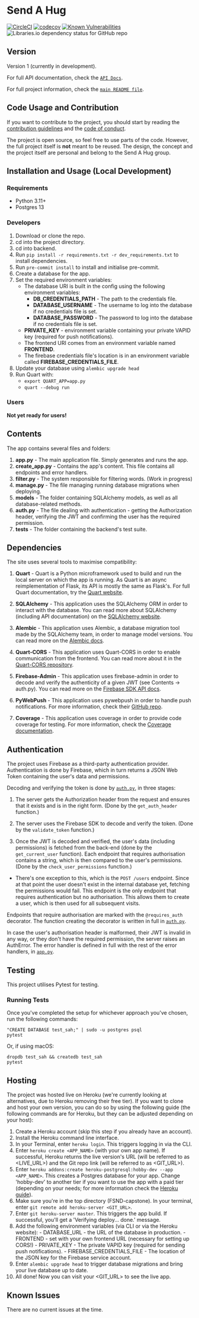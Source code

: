 # Send A Hug

[![CircleCI](https://circleci.com/gh/sendahug/send-hug-backend.svg?style=shield)](https://circleci.com/gh/sendahug/send-hug-backend)
[![codecov](https://codecov.io/gh/sendahug/send-hug-backend/graph/badge.svg)](https://codecov.io/gh/sendahug/send-hug-backend)
[![Known Vulnerabilities](https://snyk.io/test/github/sendahug/send-hug-backend/badge.svg)](https://snyk.io/test/github/sendahug/send-hug-backend)
![Libraries.io dependency status for GitHub repo](https://img.shields.io/librariesio/github/sendahug/send-hug-backend)

## Version

Version 1 (currently in development).

For full API documentation, check the [`API Docs`](./api_docs.md).

For full project information, check the [`main README file`](https://github.com/sendahug/sendahug/blob/master/README.md).

## Code Usage and Contribution

If you want to contribute to the project, you should start by reading the [contribution guidelines](https://github.com/sendahug/send-hug-backend/blob/dev/CONTRIBUTING.md) and the [code of conduct](https://github.com/sendahug/send-hug-backend/blob/dev/CODE_OF_CONDUCT.md).

The project is open source, so feel free to use parts of the code. However, the full project itself is **not** meant to be reused. The design, the concept and the project itself are personal and belong to the Send A Hug group.

## Installation and Usage (Local Development)

### Requirements

- Python 3.11+
- Postgres 13

### Developers

1. Download or clone the repo.
2. cd into the project directory.
3. cd into backend.
4. Run ```pip install -r requirements.txt -r dev_requirements.txt``` to install dependencies.
5. Run ```pre-commit install``` to install and initialise pre-commit.
6. Create a database for the app.
7. Set the required environment variables:
    - The database URI is built in the config using the following environment variables:
      - **DB_CREDENTIALS_PATH** - The path to the credentials file.
      - **DATABASE_USERNAME** - The username to log into the database if no credentials file is set.
      - **DATABASE_PASSWORD** - The password to log into the database if no credentials file is set.
    - **PRIVATE_KEY** - environment variable containing your private VAPID key (required for push notifications).
    - The frontend URI comes from an environment variable named **FRONTEND**.
    - The firebase credentials file's location is in an environment variable called **FIREBASE_CREDENTIALS_FILE**.
8. Update your database using ```alembic upgrade head```
9. Run Quart with:
    - ```export QUART_APP=app.py```
    - ```quart --debug run```

### Users

**Not yet ready for users!**

## Contents

The app contains several files and folders:

1. **app.py** - The main application file. Simply generates and runs the app.
2. **create_app.py** - Contains the app's content. This file contains all endpoints and error handlers.
3. **filter.py** - The system responsible for filtering words. (Work in progress)
4. **manage.py** - The file managing running database migrations when deploying.
5. **models** - The folder containing SQLAlchemy models, as well as all database-related methods.
6. **auth.py** - The file dealing with authentication - getting the Authorization header, verifying the JWT and confirming the user has the required permission.
7. **tests** - The folder containing the backend's test suite.

## Dependencies

The site uses several tools to maximise compatibility:

1. **Quart** - Quart is a Python microframework used to build and run the local server on which the app is running. As Quart is an async reimplementation of Flask, its API is mostly the same as Flask's. For full Quart documentation, try the [Quart website](https://quart.palletsprojects.com/en/latest/).

2. **SQLAlchemy** - This application uses the SQLAlchemy ORM in order to interact with the database. You can read more about SQLAlchemy (including API documentation) on the [SQLAlchemy website](https://docs.sqlalchemy.org/en/20/contents.html).

3. **Alembic** - This application uses Alembic, a database migration tool made by the SQLAlchemy team, in order to manage model versions. You can read more on the [Alembic docs](https://alembic.sqlalchemy.org).

4. **Quart-CORS** - This application uses Quart-CORS in order to enable communication from the frontend. You can read more about it in the [Quart-CORS repository](https://github.com/pgjones/quart-cors).

5. **Firebase-Admin** - This application uses firebase-admin in order to decode and verify the authenticity of a given JWT (see Contents -> auth.py). You can read more on the [Firebase SDK API docs](https://firebase.google.com/docs/reference/admin).

6. **PyWebPush** - This application uses pywebpush in order to handle push notifications. For more information, check their [GitHub repo](https://github.com/web-push-libs/pywebpush).

7. **Coverage** - This application uses coverage in order to provide code coverage for testing. For more information, check the [Coverage documentation](https://coverage.readthedocs.io/en/coverage-5.2.1/).

## Authentication

The project uses Firebase as a third-party authentication provider. Authentication is done by Firebase, which in turn returns a JSON Web Token containing the user's data and permissions.

Decoding and verifying the token is done by [`auth.py`](./auth.py), in three stages:

1. The server gets the Authorization header from the request and ensures that it exists and is in the right form. (Done by the `get_auth_header` function.)

2. The server uses the Firebase SDK to decode and verify the token. (Done by the `validate_token` function.)

3. Once the JWT is decoded and verified, the user's data (including permissions) is fetched from the back-end (done by the `get_current_user` function). Each endpoint that requires authorisation contains a string, which is then compared to the user's permissions. (Done by the `check_user_permissions` function.)
  - There's one exception to this, which is the `POST /users` endpoint. Since at that point the user doesn't exist in the internal database yet, fetching the permissions would fail. This endpoint is the only endpoint that requires authentication but no authorisation. This allows them to create a user, which is then used for all subsequent visits.

Endpoints that require authorisation are marked with the `@requires_auth` decorator. The function creating the decorator is written in full in [`auth.py`](./auth.py).

In case the user's authorisation header is malformed, their JWT is invalid in any way, or they don't have the required permission, the server raises an AuthError. The error handler is defined in full with the rest of the error handlers, in [`app.py`](./app.py).

## Testing

This project utilises Pytest for testing.

### Running Tests

Once you've completed the setup for whichever approach you've chosen, run the following commands:

```
"CREATE DATABASE test_sah;" | sudo -u postgres psql
pytest
```

Or, if using macOS:
```
dropdb test_sah && createdb test_sah
pytest
```

## Hosting

The project was hosted live on Heroku (we're currently looking at alternatives, due to Heroku removing their free tier). If you want to clone and host your own version, you can do so by using the following guide (the following commands are for Heroku, but they can be adjusted depending on your host):

  1. Create a Heroku account (skip this step if you already have an account).
  2. Install the Heroku command line interface.
  3. In your Terminal, enter `heroku login`. This triggers logging in via the CLI.
  4. Enter `heroku create <APP_NAME>` (with your own app name). If successful, Heroku returns the live version's URL (will be referred to as <LIVE_URL>) and the Git repo link (will be referred to as <GIT_URL>).
  5. Enter `heroku addons:create heroku-postgresql:hobby-dev --app <APP_NAME>`. This creates a Postgres database for your app. Change 'hobby-dev' to another tier if you want to use the app with a paid tier (depending on your needs; for more information check the [Heroku guide](https://devcenter.heroku.com/articles/heroku-postgres-plans)).
  6. Make sure you're in the top directory (FSND-capstone). In your terminal, enter `git remote add heroku-server <GIT_URL>`.
  7. Enter `git heroku-server master`. This triggers the app build. If successful, you'll get a 'Verifying deploy... done.' message.
  8. Add the following environment variables (via CLI or via the Heroku website):
    - DATABASE_URL - the URL of the database in production.
    - FRONTEND - set with your own frontend URL (necessary for setting up CORS!)
    - PRIVATE_KEY - The private VAPID key (required for sending push notifications).
    - FIREBASE_CREDENTIALS_FILE - The location of the JSON key for the Firebase service account.
  9. Enter `alembic upgrade head` to trigger database migrations and bring your live database up to date.
  10. All done! Now you can visit your <GIT_URL> to see the live app.

## Known Issues

There are no current issues at the time.
